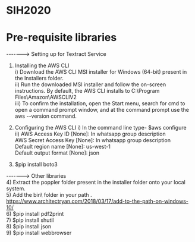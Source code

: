 # SIH2020
# Pre-requisite libraries
-------> Setting up for Textract Service
1) Installing the AWS CLI <br />
	i) Download the AWS CLI MSI installer for Windows (64-bit) present in the Installers folder. <br />
	ii) Run the downloaded MSI installer and follow the on-screen instructions. By default, the AWS CLI installs to C:\Program Files\Amazon\AWSCLIV2 <br />
	iii) To confirm the installation, open the Start menu, search for cmd to open a command prompt window, and at the command prompt use the aws --version command. <br />

2) Configuring the AWS CLI
	i) In the command line type- $aws configure <br />
	ii) AWS Access Key ID [None]: In whatsapp group description <br />
	    AWS Secret Access Key [None]: In whatsapp group description <br />
	    Default region name [None]: us-west-1 <br />
	    Default output format [None]: json <br />

3) $pip install boto3


-------> Other libraries <br />
4) Extract the poppler folder present in the installer folder onto your local system.<br />
5) Add the bin\ folder in your path . https://www.architectryan.com/2018/03/17/add-to-the-path-on-windows-10/ <br />
6) $pip install pdf2print <br />
7) $pip install shutil <br />
8) $pip install json <br />
9) $pip install webbrowser <br />